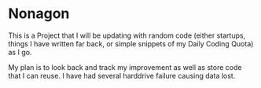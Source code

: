 # Nonagon

This is a Project that I will be updating with random code (either startups, things I have written far back, or simple snippets of my Daily Coding Quota) as I go. 

My plan is to look back and track my improvement as well as store code that I can reuse. I have had several harddrive failure causing data lost.
